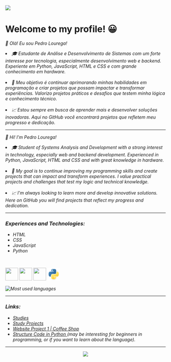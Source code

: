 
<img width="980"  src="https://media.licdn.com/dms/image/C4D12AQF1hJoh1-sK3Q/article-cover_image-shrink_600_2000/0/1520105053710?e=2147483647&v=beta&t=GQdeMSaDb8t4_zVtVBBKpr8adoHnGL6srgsKd-utgJg">

# Welcome to my profile! 😀



<em>👋 Olá! Eu sou Pedro Lourega!<br>

<li>🎓 Estudante de Análise e Desenvolvimento de Sistemas com um forte interesse por tecnologia, especialmente desenvolvimento web e backend. Experiente em Python, JavaScript, HTML e CSS e com grande conhecimento em hardware.</li><br>

<li>🚀 Meu objetivo é continuar aprimorando minhas habilidades em programação e criar projetos que possam impactar e transformar experiências. Valorizo projetos práticos e desafios que testem minha lógica e conhecimento técnico.</li><br>

<li>📈 Estou sempre em busca de aprender mais e desenvolver soluções inovadoras. Aqui no GitHub você encontrará projetos que refletem meu progresso e dedicação.</li> <em>
 
<hr>

<em>👋 Hi! I'm Pedro Lourega!<br>

<li>🎓 Student of Systems Analysis and Development with a strong interest in technology, especially web and backend development. Experienced in Python, JavaScript, HTML and CSS and with great knowledge in hardware.</li><br>

<li>🚀 My goal is to continue improving my programming skills and create projects that can impact and transform experiences. I value practical projects and challenges that test my logic and technical knowledge.</li><br>

<li>📈 I'm always looking to learn more and develop innovative solutions. Here on GitHub you will find projects that reflect my progress and dedication.</li> <em>


<hr>

### Experiences and Technologies:<br>

* HTML
* CSS
* JavaScript
* Python

<br>

<img src="https://cdn.jsdelivr.net/gh/devicons/devicon/icons/html5/html5-plain.svg" width="40" height="40" />  <img src="https://cdn.jsdelivr.net/gh/devicons/devicon/icons/css3/css3-original.svg" width="40" height="40"/>  <img src="https://cdn.jsdelivr.net/gh/devicons/devicon/icons/javascript/javascript-original.svg" width="40" height="40" /> <img src="https://raw.githubusercontent.com/devicons/devicon/master/icons/python/python-original.svg" alt="python" width="40" height="40" />


 <img alt="Most used languages" height="180em" src="https://github-readme-stats.vercel.app/api/top-langs/?username=PedroLourega&theme=github_dark"></img>



<hr>

### Links:<br>


* <a href="https://github.com/PedroLourega/studycodes1">Studies</a><br>
* <a href="https://github.com/PedroLourega/study_projects">Study Projects</a><br>
* <a href="https://github.com/PedroLourega/website_project1">Website Project 1 | Coffee Shop </a><br>
* <a href="https://github.com/PedroLourega/structure_code_python ">Structure Code in Python </a> (may be interesting for beginners in programming, or if you want to learn about the language).<br>

<hr>

<p align="center">
  <img height="250px" src="https://media1.tenor.com/m/JWJRjZFUa_cAAAAC/one-piece-anime.gif"></img><br>
</p>

